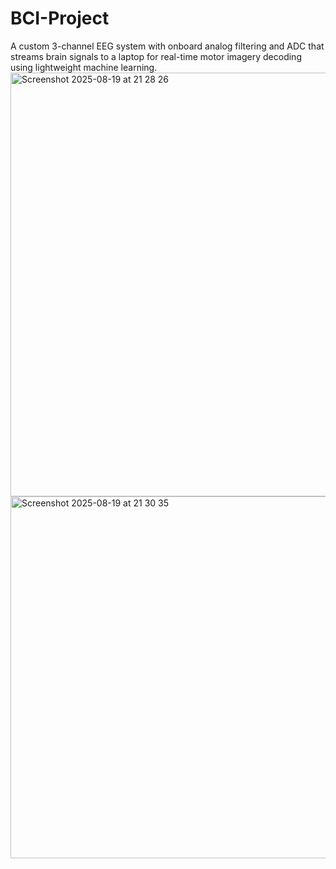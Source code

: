 # BCI-Project
A custom 3-channel EEG system with onboard analog filtering and ADC that streams brain signals to a laptop for real-time motor imagery decoding using lightweight machine learning.
<img width="957" height="678" alt="Screenshot 2025-08-19 at 21 28 26" src="https://github.com/user-attachments/assets/8f15e5e9-98ae-4b95-976f-ebada2c90ecf" />
<img width="1004" height="579" alt="Screenshot 2025-08-19 at 21 30 35" src="https://github.com/user-attachments/assets/e1cadab1-91ad-4ae6-8d90-13e05867ef71" />
